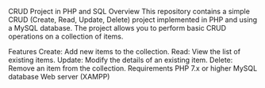 CRUD Project in PHP and SQL
Overview
This repository contains a simple CRUD (Create, Read, Update, Delete) project implemented in PHP and using a MySQL database. The project allows you to perform basic CRUD operations on a collection of items.

Features
Create: Add new items to the collection.
Read: View the list of existing items.
Update: Modify the details of an existing item.
Delete: Remove an item from the collection.
Requirements
PHP 7.x or higher
MySQL database
Web server (XAMPP)
